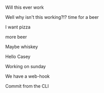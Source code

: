 
Will this ever work

Well why isn't this working?!?
time for a beer

I want pizza

more beer

Maybe whiskey

Hello Casey

Working on sunday


We have a web-hook

Commit from the CLI

